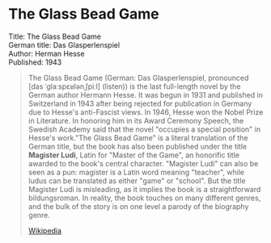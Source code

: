 # The Glass Bead Game

Title: The Glass Bead Game  
German title: Das Glasperlenspiel  
Author: Herman Hesse  
Published: 1943  

> The Glass Bead Game (German: Das Glasperlenspiel, pronounced [das ˈɡlaːspɛʁlənˌʃpiːl] (listen)) is the last full-length novel by the German author Hermann Hesse. It was begun in 1931 and published in Switzerland in 1943 after being rejected for publication in Germany due to Hesse's anti-Fascist views. In 1946, Hesse won the Nobel Prize in Literature. In honoring him in its Award Ceremony Speech, the Swedish Academy said that the novel "occupies a special position" in Hesse's work."The Glass Bead Game" is a literal translation of the German title, but the book has also been published under the title **Magister Ludi**, Latin for "Master of the Game", an honorific title awarded to the book's central character. "Magister Ludi" can also be seen as a pun: magister is a Latin word meaning "teacher", while ludus can be translated as either "game" or "school". But the title Magister Ludi is misleading, as it implies the book is a straightforward bildungsroman. In reality, the book touches on many different genres, and the bulk of the story is on one level a parody of the biography genre.
>
> [Wikipedia](https://en.wikipedia.org/wiki/The%20Glass%20Bead%20Game)